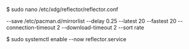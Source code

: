 $ sudo nano /etc/xdg/reflector/reflector.conf

--save /etc/pacman.d/mirrorlist
--delay 0.25
--latest 20
--fastest 20
--connection-timeout 2
--download-timeout 2
--sort rate


$  sudo systemctl enable --now reflector.service
